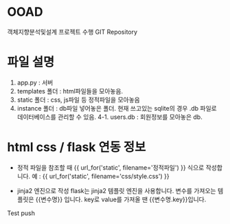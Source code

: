 # OOAD
객체지향분석및설계 프로젝트 수행 GIT Repository

# 파일 설명
1. app.py : 서버
2. templates 폴더 : html파일들을 모아놓음.
3. static 폴더 : css, js파일 등 정적파일을 모아놓음
4. instance 폴더 : db파일 넣어놓은 폴더. 현재 쓰고있는 sqlite의 경우 .db 파일로 데이터베이스를 관리할 수 있음.
4-1. users.db : 회원정보를 모아놓은 db.

# html css / flask 연동 정보
- 정적 파일을 참조할 때
{{ url_for('static', filename='정적파일') }} 식으로 작성합니다.
예 : {{ url_for('static', filename='css/style.css') }}

- jinja2 엔진으로 작성
flask는 jinja2 템플릿 엔진을 사용합니다.
변수를 가져오는 템플릿은 {{변수명}} 입니다.
key로 value를 가져올 땐 {{변수명.key}}입니다.

Test push
